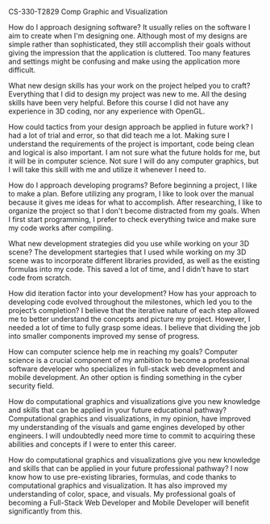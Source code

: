 CS-330-T2829 Comp Graphic and Visualization

How do I approach designing software?
It usually relies on the software I aim to create when I'm designing one. Although most of my designs are simple rather than sophisticated, they still accomplish their goals without giving the impression that the application is cluttered. Too many features and settings might be confusing and make using the application more difficult.

What new design skills has your work on the project helped you to craft? Everything that I did to design my project was new to me. All the desing skills have been very helpful. Before this course I did not have any experience in 3D coding, nor any experience with OpenGL. 


How could tactics from your design approach be applied in future work? I had a lot of trial and error, so that did teach me a lot. Making sure I understand the requirements of the project is important, code being clean and logical is also important. I am not sure what the future holds for me, but it will be in computer science. Not sure I will do any computer graphics, but I will take this skill with me and utilize it whenever I need to. 

How do I approach developing programs? Before beginning a project, I like to make a plan. Before utilizing any program, I like to look over the manual because it gives me ideas for what to accomplish. After researching, I like to organize the project so that I don't become distracted from my goals. When I first start programming, I prefer to check everything twice and make sure my code works after compiling.

What new development strategies did you use while working on your 3D scene? The development startegies that I used while working on my 3D scene was to incorporate different libraries provided, as well as the existing formulas into my code. This saved a lot of time, and I didn't have to start code from scratch. 

How did iteration factor into your development? How has your approach to developing code evolved throughout the milestones, which led you to the project’s completion? 
I believe that the iterative nature of each step allowed me to better understand the concepts and picture my project. However, I needed a lot of time to fully grasp some ideas. I believe that dividing the job into smaller components improved my sense of progress.

How can computer science help me in reaching my goals? Computer science is a crucial component of my ambition to become a professional software developer who specializes in full-stack web development and mobile development. An other option is finding something in the cyber security field. 

How do computational graphics and visualizations give you new knowledge and skills that can be applied in your future educational pathway? Computational graphics and visualizations, in my opinion, have improved my understanding of the visuals and game engines developed by other engineers. I will undoubtedly need more time to commit to acquiring these abilities and concepts if I were to enter this career.

How do computational graphics and visualizations give you new knowledge and skills that can be applied in your future professional pathway? I now know how to use pre-existing libraries, formulas, and code thanks to computational graphics and visualization. It has also improved my understanding of color, space, and visuals. My professional goals of becoming a Full-Stack Web Developer and Mobile Developer will benefit significantly from this.
